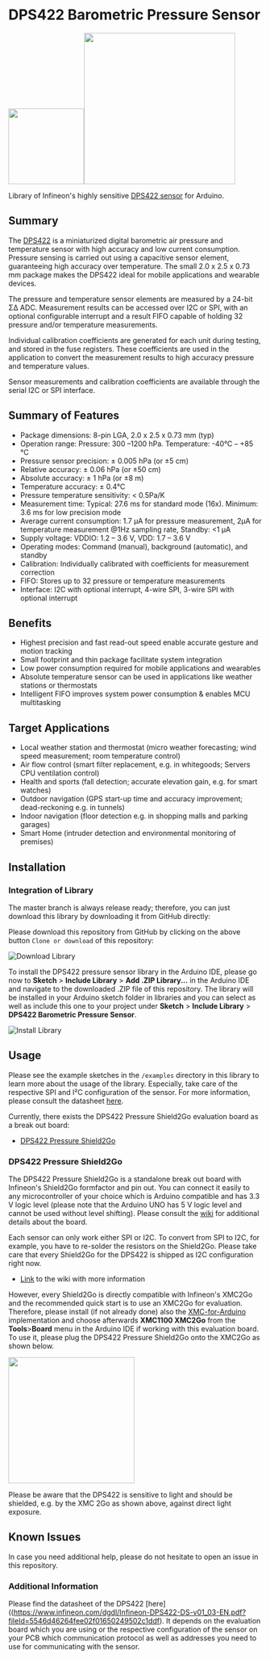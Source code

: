 # DPS422 Barometric Pressure Sensor

<img src="https://www.infineon.com/export/sites/default/media/products/Small_Signal_Discretes/WLGA-8-1.png_1924866192.png" width=150><img src="https://github.com/Infineon/Assets/blob/master/Pictures/DPS422-Pressure-Shield2Go_Top.png" width=300>

Library of Infineon's highly sensitive [DPS422 sensor](https://www.infineon.com/cms/en/product/sensor/barometric-pressure-sensor-for-consumer-applications/dps422/) for Arduino.

## Summary

The [DPS422](https://www.infineon.com/cms/en/product/sensor/barometric-pressure-sensor-for-consumer-applications/dps422/) is a miniaturized digital barometric air pressure and temperature sensor with high accuracy and low current consumption. Pressure sensing is carried out using a capacitive sensor element, guaranteeing high accuracy over temperature. The small 2.0 x 2.5 x 0.73 mm package makes the DPS422 ideal for mobile applications and wearable devices.

The pressure and temperature sensor elements are measured by a 24-bit ΣΔ ADC. Measurement results can be accessed over I2C or SPI, with an optional configurable interrupt and a result FIFO capable of holding 32 pressure and/or temperature measurements.

Individual calibration coefficients are generated for each unit during testing, and stored in the fuse registers.
These coefficients are used in the application to convert the measurement results to high accuracy pressure and temperature values.

Sensor measurements and calibration coefficients are available through the serial I2C or SPI interface.

## Summary of Features

* Package dimensions: 8-pin LGA, 2.0 x 2.5 x 0.73 mm (typ)
* Operation range: Pressure: 300 –1200 hPa. Temperature: -40°C – +85 °C
* Pressure sensor precision: ± 0.005 hPa (or ±5 cm)
* Relative accuracy: ± 0.06 hPa (or ±50 cm)
* Absolute accuracy: ± 1 hPa (or ±8 m)
* Temperature accuracy: ± 0.4°C
* Pressure temperature sensitivity: < 0.5Pa/K
* Measurement time: Typical: 27.6 ms for standard mode (16x). Minimum: 3.6 ms for low precision mode
* Average current consumption: 1.7 μA for pressure measurement, 2μA for temperature measurement @1Hz sampling rate, Standby: <1 μA
* Supply voltage: VDDIO: 1.2 – 3.6 V, VDD: 1.7 – 3.6 V
* Operating modes: Command (manual), background (automatic), and standby
* Calibration: Individually calibrated with coefficients for measurement correction
* FIFO: Stores up to 32 pressure or temperature measurements
* Interface: I2C with optional interrupt, 4-wire SPI, 3-wire SPI with optional interrupt

## Benefits

* Highest precision and fast read-out speed enable accurate gesture and motion tracking
* Small footprint and thin package facilitate system integration
* Low power consumption required for mobile applications and wearables
* Absolute temperature sensor can be used in applications like weather stations or thermostats
* Intelligent FIFO improves system power consumption & enables MCU multitasking
 

## Target Applications

* Local weather station and thermostat (micro weather forecasting; wind speed measurement; room temperature control)
* Air flow control (smart filter replacement, e.g. in whitegoods; Servers CPU ventilation control)
* Health and sports (fall detection; accurate elevation gain, e.g. for smart watches)
* Outdoor navigation (GPS start-up time and accuracy improvement; dead-reckoning e.g. in tunnels)
* Indoor navigation (floor detection e.g. in shopping malls and parking garages)
* Smart Home (intruder detection and environmental monitoring of premises)

## Installation

### Integration of Library

The master branch is always release ready; therefore, you can just download this library by downloading it from GitHub directly:

Please download this repository from GitHub by clicking on the above button `Clone or download` of this repository:

![Download Library](https://github.com/Infineon/Assets/blob/master/Pictures/Download_Repo.png)

To install the DPS422 pressure sensor library in the Arduino IDE, please go now to **Sketch** > **Include Library** > **Add .ZIP Library...** in the Arduino IDE and navigate to the downloaded .ZIP file of this repository. The library will be installed in your Arduino sketch folder in libraries and you can select as well as include this one to your project under **Sketch** > **Include Library** > **DPS422 Barometric Pressure Sensor**.

![Install Library](https://raw.githubusercontent.com/infineon/assets/master/Pictures/Library_Install_ZIP.png)

## Usage
Please see the example sketches in the `/examples` directory in this library to learn more about the usage of the library. Especially, take care of the respective SPI and I²C configuration of the sensor. 
For more information, please consult the datasheet [here](https://www.infineon.com/dgdl/Infineon-DPS422-DS-v01_03-EN.pdf?fileId=5546d46264fee02f01650249502c1ddf).

Currently, there exists the DPS422 Pressure Shield2Go evaluation board as a break out board:

* [DPS422 Pressure Shield2Go](https://www.infineon.com/cms/en/product/evaluation-boards/s2go-pressure-dps422/)

### DPS422 Pressure Shield2Go
The DPS422 Pressure Shield2Go is a standalone break out board with Infineon's Shield2Go formfactor and pin out. You can connect it easily to any microcontroller of your choice which is Arduino compatible and has 3.3 V logic level (please note that the Arduino UNO has 5 V logic level and cannot be used without level shifting).
Please consult the [wiki](https://github.com/Infineon/DPS422-Library-Arduino/wiki) for additional details about the board.

Each sensor can only work either SPI or I2C. To convert from SPI to I2C, for example, you have to re-solder the resistors on the Shield2Go. Please take care that every Shield2Go for the DPS422 is shipped as I2C configuration right now.

* [Link](https://github.com/Infineon/DPS422-Library-Arduino/wiki) to the wiki with more information

However, every Shield2Go is directly compatible with Infineon's XMC2Go and the recommended quick start is to use an XMC2Go for evaluation. Therefore, please install (if not already done) also the [XMC-for-Arduino](https://github.com/Infineon/XMC-for-Arduino) implementation and choose afterwards **XMC1100 XMC2Go** from the **Tools**>**Board** menu in the Arduino IDE if working with this evaluation board. To use it, please plug the DPS422 Pressure Shield2Go onto the XMC2Go as shown below.

<img src="https://github.com/Infineon/Assets/blob/master/Pictures/DPS310_S2Go_w_XMC2Go.png" width=250>

Please be aware that the DPS422 is sensitive to light and should be shielded, e.g. by the XMC 2Go as shown above, against direct light exposure.

## Known Issues

In case you need additional help, please do not hesitate to open an issue in this repository.

### Additional Information
Please find the datasheet of the DPS422 [here]((https://www.infineon.com/dgdl/Infineon-DPS422-DS-v01_03-EN.pdf?fileId=5546d46264fee02f01650249502c1ddf). It depends on the evaluation board which you are using or the respective configuration of the sensor on your PCB which communication protocol as well as addresses you need to use for communicating with the sensor.
